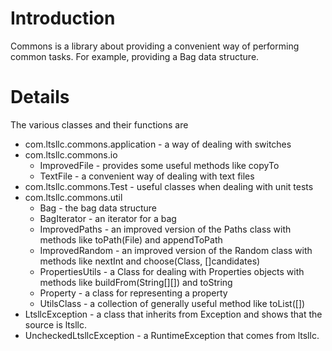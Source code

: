 # Introduction

Commons is a library about providing a convenient way of performing common tasks.  For example,
providing a Bag data structure.

# Details

The various classes and their functions are
* com.ltsllc.commons.application - a way of dealing with switches
* com.ltsllc.commons.io
    * ImprovedFile - provides some useful methods like copyTo
    * TextFile - a convenient way of dealing with text files
* com.ltsllc.commons.Test - useful classes when dealing with unit tests
* com.ltsllc.commons.util
  * Bag - the bag data structure
  * BagIterator - an iterator for a bag
  * ImprovedPaths - an improved version of the Paths class with methods like toPath(File) and
    appendToPath
  * ImprovedRandom - an improved version of the Random class with methods like nextInt and 
    choose(Class, []candidates)
  * PropertiesUtils - a Class for dealing with Properties objects with methods like 
    buildFrom(String[][]) and toString
  * Property - a class for representing a property
  * UtilsClass - a collection of generally useful method like toList([])
* LtsllcException - a class that inherits from Exception and shows that the source is ltsllc.
* UncheckedLtsllcException - a RuntimeException that comes from ltsllc.